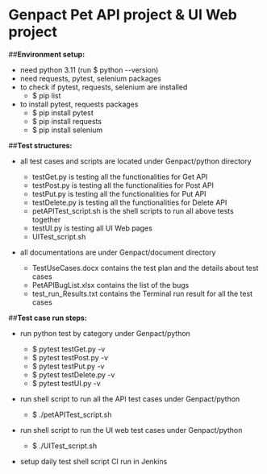 # Genpact Pet API project & UI Web project
##**Environment setup:**

* need python 3.11 (run $ python --version)
* need requests, pytest, selenium packages
* to check if pytest, requests, selenium are installed
	* $ pip list 
* to install pytest, requests packages
	* $ pip install pytest
	* $ pip install requests
	* $ pip install selenium




##**Test structures:**
* all test cases and scripts are located under Genpact/python directory
	* testGet.py is testing all the functionalities for Get API
	* testPost.py is testing all the functionalities for Post API
	* testPut.py is testing all the functionalities for Put API
  	* testDelete.py is testing all the functionalities for Delete API
	* petAPITest_script.sh is the shell scripts to run all above tests together
	* testUI.py is testing all UI Web pages
	* UITest_script.sh

* all documentations are under Genpact/document directory
	* TestUseCases.docx contains the test plan and the details about test cases
	* PetAPIBugList.xlsx contains the list of the bugs
	* test_run_Results.txt contains the Terminal run result for all the test cases

	


##**Test case run steps:**
* run python test by category under Genpact/python
	* $ pytest testGet.py -v
 	* $ pytest testPost.py -v
 	* $ pytest testPut.py -v
	* $ pytest testDelete.py -v
	* $ pytest testUI.py -v
 
* run shell script to run all the API test cases under Genpact/python
 	* $ ./petAPITest_script.sh
	
* run shell script to run the UI web test cases under Genpact/python
 	* $ ./UITest_script.sh
 
	
* setup daily test shell script CI run in Jenkins
